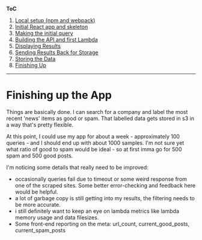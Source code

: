 **ToC**
1. [Local setup (npm and webpack)](https://github.com/smrkem/stockdata2/blob/master/docs/local-setup.md)
2. [Initial React app and skeleton](https://github.com/smrkem/stockdata2/blob/master/docs/initial-react-app.md)
3. [Making the initial query](https://github.com/smrkem/stockdata2/blob/master/docs/making-initial-query.md)
4. [Building the API and first Lambda](https://github.com/smrkem/stockdata2/blob/master/docs/building-api-lambda1.md)
5. [Displaying Results](https://github.com/smrkem/stockdata2/blob/master/docs/displaying-results.md)
6. [Sending Results Back for Storage](https://github.com/smrkem/stockdata2/blob/master/docs/sending-back-results.md)
7. [Storing the Data](https://github.com/smrkem/stockdata2/blob/master/docs/storing-results.md)  
8. [Finishing Up](https://github.com/smrkem/stockdata2/blob/master/docs/finishing-up.md)  

***  

# Finishing up the App

Things are basically done. I can search for a company and label the most recent 'news' items as good or spam. That labelled data gets stored in s3 in a way that's pretty flexible.

At this point, I could use my app for about a week - approximately 100 queries - and I should end up with about 1000 samples. I'm not sure yet what ratio of good to spam would be ideal - so at first imma go for 500 spam and 500 good posts.

I'm noticing some details that really need to be improved:
- occasionally queries fail due to timeout or some weird response from one of the scraped sites. Some better error-checking and feedback here would be helpful.
- a lot of garbage copy is still getting into my results, the filtering needs to be more accurate.
- i still definitely want to keep an eye on lambda metrics like lambda memory usage and data filesizes.
- Some front-end reporting on the meta: url_count, current_good_posts, current_spam_posts
